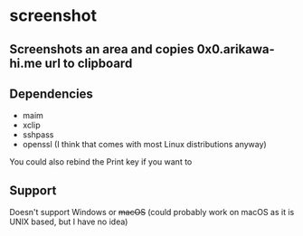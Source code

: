 # screenshot
## Screenshots an area and copies 0x0.arikawa-hi.me url to clipboard

## Dependencies
- maim
- xclip
- sshpass
- openssl (I think that comes with most Linux distributions anyway)

You could also rebind the Print key if you want to

## Support
Doesn't support Windows or ~~macOS~~ (could probably work on macOS as it is UNIX based, but I have no idea)
